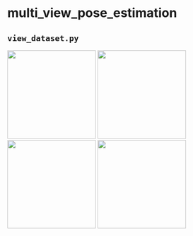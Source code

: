 # multi_view_pose_estimation

## `view_dataset.py`

<img src="https://drive.google.com/uc?id=1TAJyrtCuQT2BZrkEsBtFBrNpM2d7Ply0" height="200px" /> <img src="https://drive.google.com/uc?id=1UTp0OoebolXKM6Whiw0lzZvmWhlkvNik" height="200px" /> <img src="https://drive.google.com/uc?id=1fNROXFYoQHus0RaPaGboReG8IVQJMpsm" height="200px" /> <img src="https://drive.google.com/uc?id=1Et2Ekv7zdMkXkIHGSjm7ZuaOEyJ8vicP" height="200px" />

